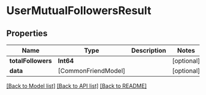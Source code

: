 # UserMutualFollowersResult

## Properties
Name | Type | Description | Notes
------------ | ------------- | ------------- | -------------
**totalFollowers** | **Int64** |  | [optional] 
**data** | [CommonFriendModel] |  | [optional] 

[[Back to Model list]](../README.md#documentation-for-models) [[Back to API list]](../README.md#documentation-for-api-endpoints) [[Back to README]](../README.md)


